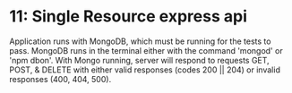 # 11: Single Resource express api

Application runs with MongoDB, which must be running for the tests to pass. MongoDB runs in the terminal either with the command 'mongod' or 'npm dbon'. With Mongo running, server will respond to requests GET, POST, & DELETE with either valid responses (codes 200 || 204) or invalid responses (400, 404, 500).
